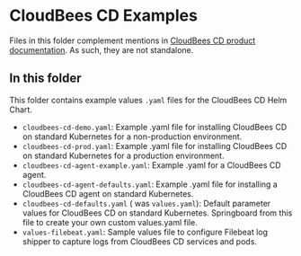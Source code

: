 # CloudBees CD Examples

Files in this folder complement mentions in [CloudBees CD product documentation](https://https://docs.cloudbees.com/docs/cloudbees-flow/latest/). As such, they are not standalone.

## In this folder
This folder contains example values `.yaml` files for the CloudBees CD Helm Chart.

- `cloudbees-cd-demo.yaml`: Example .yaml file for installing CloudBees CD on standard Kubernetes for a non-production environment.
- `cloudbees-cd-prod.yaml`: Example .yaml file for installing CloudBees CD on standard Kubernetes for a production environment.
- `cloudbees-cd-agent-example.yaml`: Example .yaml for a CloudBees CD agent.
- `cloudbees-cd-agent-defaults.yaml`: Example .yaml file for installing a CloudBees CD agent on standard Kubernetes.
- `cloudbees-cd-defaults.yaml` ( was `values.yaml`): Default parameter values for CloudBees CD on standard Kubernetes. Springboard from this file to create your own custom values.yaml file.
- `values-filebeat.yaml`: Sample values file to configure Filebeat log shipper to capture logs from CloudBees CD services and pods.
